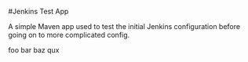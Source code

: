#Jenkins Test App

A simple Maven app used to test the initial Jenkins configuration before going on to more complicated config.

foo bar baz qux

